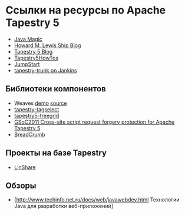 # Ссылки на ресурсы по Apache Tapestry 5 #

  * [Java Magic](http://tawus.wordpress.com/)
  * [Howard M. Lewis Ship Blog](http://tapestryjava.blogspot.com/)
  * [Tapestry 5 Blog](http://blog.tapestry5.de)
  * [Tapestry5HowTos](http://wiki.apache.org/tapestry/Tapestry5HowTos)
  * [JumpStart](http://jumpstart.doublenegative.com.au/jumpstart)
  * [tapestry-trunk on Jankins](https://builds.apache.org/job/tapestry-trunk-freestyle/)


## Библиотеки компонентов ##

  * Weaves [demo](http://intercommitweavesdemo.intercommit.cloudbees.net/editableselectboxdemo) [source](https://github.com/intercommit/Weaves)
  * [tapestry-tagselect](https://github.com/argoyle/tapestry-tagselect)
  * [tapestry5-treegrid](http://code.google.com/p/tapestry5-treegrid/)
  * [GSoC2011 Cross-site script request forgery protection for Apache Tapestry 5](http://code.google.com/p/gsoc2011-csrf-protection/)
  * [BreadCrumb](https://github.com/argoyle/tapestry-breadcrumbs)

## Проекты на базе Tapestry ##

  * [LinShare](http://www.linpki.org/projects/linshare)

## Обзоры ##

  * [http://www.techinfo.net.ru/docs/web/javawebdev.html Технологии Java
для разработки веб-приложений]